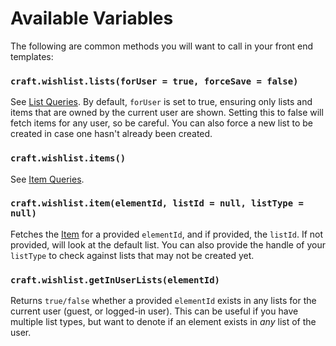 # Available Variables

The following are common methods you will want to call in your front end templates:

### `craft.wishlist.lists(forUser = true, forceSave = false)`
See [List Queries](docs:getting-elements/list-queries). By default, `forUser` is set to true, ensuring only lists and items that are owned by the current user are shown. Setting this to false will fetch items for any user, so be careful. You can also force a new list to be created in case one hasn't already been created.

### `craft.wishlist.items()`
See [Item Queries](docs:getting-elements/item-queries).

### `craft.wishlist.item(elementId, listId = null, listType = null)`
Fetches the [Item](docs:developers/item) for a provided `elementId`, and if provided, the `listId`. If not provided, will look at the default list. You can also provide the handle of your `listType` to check against lists that may not be created yet.

### `craft.wishlist.getInUserLists(elementId)`
Returns `true/false` whether a provided `elementId` exists in any lists for the current user (guest, or logged-in user). This can be useful if you have multiple list types, but want to denote if an element exists in _any_ list of the user.